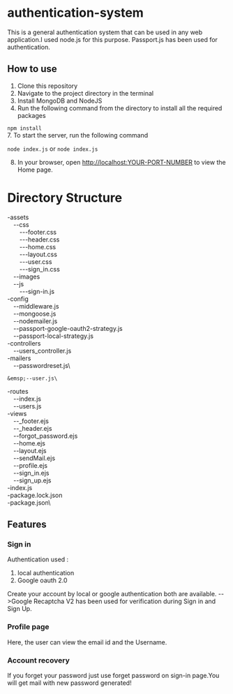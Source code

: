 # authentication-system

This is a general authentication system that can be used in any web application.I used node.js for this purpose.
Passport.js has been used for authentication.

## How to use

1. Clone this repository
2. Navigate to the project directory in the terminal
3. Install MongoDB and NodeJS
4. Run the following command from the directory to install all the required packages 

  `npm install`  
7. To start the server, run the following command
  
  `node index.js` or `node index.js`  

8. In your browser, open <http://localhost:YOUR-PORT-NUMBER> to view the Home page.

# Directory Structure

-assets\
    &emsp;--css\
    &emsp;&emsp;---footer.css\
    &emsp;&emsp;---header.css\
        &emsp;&emsp;---home.css\
        &emsp;&emsp;---layout.css\
         &emsp;&emsp;---user.css\
        &emsp;&emsp;---sign_in.css\
    &emsp;--images\
    &emsp;--js\
        &emsp;&emsp;---sign-in.js\
-config\
    &emsp;--middleware.js\
    &emsp;--mongoose.js\
    &emsp;--nodemailer.js\
    &emsp;--passport-google-oauth2-strategy.js\
    &emsp;--passport-local-strategy.js\
-controllers\
     &emsp;--users_controller.js\
-mailers\
    &emsp;--passwordreset.js\
   
    &emsp;--user.js\
-routes\
    &emsp;--index.js\
    &emsp;--users.js\
-views\
    &emsp;--_footer.ejs\
    &emsp;--_header.ejs\
    &emsp;--forgot_password.ejs\
    &emsp;--home.ejs\
    &emsp;--layout.ejs\
    &emsp;--sendMail.ejs\
    &emsp;--profile.ejs\
    &emsp;--sign_in.ejs\
    &emsp;--sign_up.ejs\
-index.js\
-package.lock.json\
-package.json\
## Features

### Sign in

Authentication used : 
1. local authentication
2. Google oauth 2.0

Create your account by local or google authentication both are available.
-->Google Recaptcha V2 has been used for verification during Sign in and Sign Up.

### Profile page
Here, the user can view the email id and the Username.

### Account recovery

If you forget your password just use forget password on sign-in page.You will get mail with new password generated!

